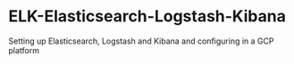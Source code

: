 # ELK-Elasticsearch-Logstash-Kibana

Setting up Elasticsearch, Logstash and Kibana and configuring in a GCP platform
